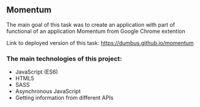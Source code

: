 ## Momentum

The main goal of this task was to create an application with part of functional of an application Momentum from Google Chrome extention

Link to deployed version of this task: https://dumbus.github.io/momentum

### The main technologies of this project:
* JavaScript (ES6)
* HTML5
* SASS
* Asynchronous JavaScript
* Getting information from different APIs
